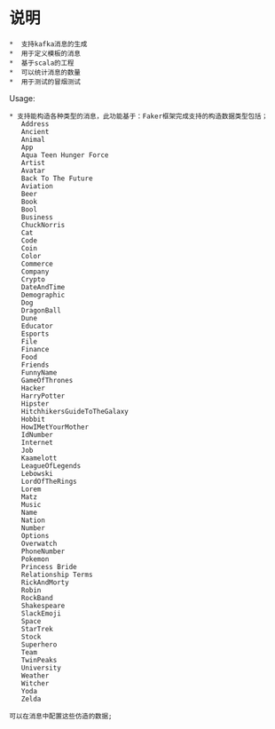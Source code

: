 # 说明
    *  支持kafka消息的生成
    *  用于定义模板的消息
    *  基于scala的工程
    *  可以统计消息的数量
    *  用于测试的冒烟测试
    
    
Usage:

    * 支持能构造各种类型的消息，此功能基于：Faker框架完成支持的构造数据类型包括；
       Address
       Ancient
       Animal
       App
       Aqua Teen Hunger Force
       Artist
       Avatar
       Back To The Future
       Aviation
       Beer
       Book
       Bool
       Business
       ChuckNorris
       Cat
       Code
       Coin
       Color
       Commerce
       Company
       Crypto
       DateAndTime
       Demographic
       Dog
       DragonBall
       Dune
       Educator
       Esports
       File
       Finance
       Food
       Friends
       FunnyName
       GameOfThrones
       Hacker
       HarryPotter
       Hipster
       HitchhikersGuideToTheGalaxy
       Hobbit
       HowIMetYourMother
       IdNumber
       Internet
       Job
       Kaamelott
       LeagueOfLegends
       Lebowski
       LordOfTheRings
       Lorem
       Matz
       Music
       Name
       Nation
       Number
       Options
       Overwatch
       PhoneNumber
       Pokemon
       Princess Bride
       Relationship Terms
       RickAndMorty
       Robin
       RockBand
       Shakespeare
       SlackEmoji
       Space
       StarTrek
       Stock
       Superhero
       Team
       TwinPeaks
       University
       Weather
       Witcher
       Yoda
       Zelda
    
    可以在消息中配置这些仿造的数据;